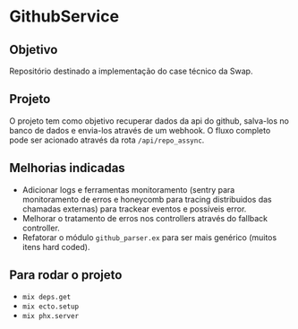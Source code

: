 # GithubService

## Objetivo

Repositório destinado a implementação do case técnico da Swap.

## Projeto

O projeto tem como objetivo recuperar dados da api do github, salva-los no banco de dados e envia-los através de um webhook.
O fluxo completo pode ser acionado através da rota `/api/repo_assync`.

## Melhorias indicadas

- Adicionar logs e ferramentas monitoramento (sentry para monitoramento de erros e honeycomb para tracing distribuidos das chamadas externas) para trackear eventos e possíveis error.
- Melhorar o tratamento de erros nos controllers através do fallback controller.
- Refatorar o módulo `github_parser.ex` para ser mais genérico (muitos itens hard coded).

## Para rodar o projeto

- `mix deps.get`
- `mix ecto.setup`
- `mix phx.server`